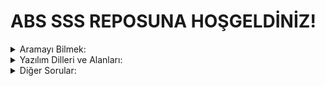 # ABS SSS REPOSUNA HOŞGELDİNİZ!

<details>
<summary>Aramayı Bilmek:</summary>
## ARAŞTIRMA - NOT ALMA

## Araştırma üzerine;

Şu soru sürekli geliyor: "Nasıl yaparım", bunun için hazırladığımız bir SSS bölümümüz var ama, bu bölümde aradığınızı bulamasanız bile, burdan yola çıkarak düzgün bir arama yaparak istediğiniz sonuca ulaşabilirsiniz.

Okul, iş hayatı yada gündelik hayatımızda bilgiye erişmeyi bilmeliyiz. Neyi nerede nasıl araştıracağımızı bilmeliyiz. Bunuda düzenli metodlar kullanarak yapabiliriz.

Sadece Google arama motoruna yazmak bir yere kadar sizi sonuca götürür. Google arama
motorunda bile belli başlı Google dork'ları kullanmayı bilirseniz sizi birazda daha aradığınız konuda öne geçirir.

Örneğin Google üzerinde bir kitabı aramak var bir de bu kitabı; (kitap ismi filetype: pdf) gibi arama biçimi var bunları öğrenmek yukarıda belirttiğim gibi sizi öne geçirecektir.
</details>

<details>
<summary>Yazılım Dilleri ve Alanları:</summary>
 ***Front-end'de (Sitenin kullanıcı arayüzü) kullanılan diller:***

HTML - Web sayfalarının hazırlanmasında kullanılan sistemdir. Basitçe, bir websitesinin temel iskeletini html oluşturur. Öğrenmesi çok kolaydır. Birkaç saat harcayarak öğrenebilirsiniz. Web uygulama güvenliği için gereklidir.

CSS - Sayesinde web sayfalarının mizanpajı, renkleri, kullanılan fontlar, ara başlıklar, görsel efektler ve diğer görsel unsurlar üzerinde etkili ve fonksiyonel bir kontrol sağlayabilirsiniz. Kısaca sitelerin çalışma mekanizmasını etkilemez. Web uygulama güvenliği için gerekli değildir. 

Javascript - Kısaca web sayfalarına hareket katar, JavaScript sayesinde tarayıcının kullanıcıyla etkileşimde bulunması, tarayıcının kontrol edilmesi, asenkron bir şekilde sunucu ile iletişime geçilmesi ve web sayfası içeriğinin değiştirilmesi gibi işlevler sağlanır. JavaScript, Node.js gibi platformlar sayesinde backend'de (sunucu tarafında) da yaygın olarak kullanılmaktadır. Web uygulama güvenliği için okunacak kadar bilinmelidir.

Popüler Front End Frameworkler: React.js , Vue , Angular.

**Vue.js:** aşamalı bir JavaScript framework’üdür. Vue.js, basitliği ve hızlı öğrenme özellikleriyle öne çıkmaktadır. Rakiplerinden (React ve Angular) daha hızlı DOM (Document Object Model) manipülasyonuna sahip ve giderek daha popüler hale gelmektedir.

**React:** front-end kısmında en çok konuşulan frameworklerden biri. Çünkü oldukça geniş bir topluluğa sahip. Ayrıca kardeşi olan React Native, mobil cihazlar söz konusu olduğunda daha da kolay hale getiriyor. React, Vue’den farklı çünkü React’ti öğrenme zor olsa da sözdizimi ve onunla nasıl çalışacağınızı kavradığınızda harika uygulamalar oluşturabilirsiniz.

**Angular:** Google tarafından sağlanan devasa bir front-end framework’üdür. Angular, JS Vanilla veya ECMA Script’in farklı bir versiyonu olan TypeScript kullanan bir MVC (Model-View-Controller) framework’üdür. Angular bizlere birçok yararlı araç ve hazır uygulama getirdiği için önerilmektedir.
</details>
<details>
<summary>Diğer Sorular:</summary>
 # Diğer Sorular

### Hangi işletim sistemini kullanmalıyım?

Bu aslında göreceli bir kavram, en iyi bildiğiniz "hakim olduğunuz dil ile yazılım yada teoride merak ettiğiniz konulara eğilebilirsiniz. Penetration testler için ne yapıp edip  linux işletim sistemine giriş yapmanız ve mümkün olduğunca vaktinizi onunla geçirmenizi tavsiye ederiz.

Burada önericeğimiz Linux dağıtımları;

[Kali Linux](https://www.kali.org/) & [ParrotSec](https://parrotsec.org/)

Özellikle kali linux ile ilgili birçok materyal bulabilirsiniz internet üzerinde, "video, makale vs.."

### Tryhackme nedir? Nasıl kullanılır?

Tryhackme Siber güvenlik konusunu öğrenmek ve öğretmek için kurulmuş bir platformdur.Bu platform sizlere siber güvenlik ile ilgili konuları çalıştırıp, soru-cevap mantığı ile öğrendiklerinizi pekiştirmenizde yardımcı olur. Tryhackme zengin ve çeşitli içerik sağlamakla kalmaz, aynı zamanda içerik oluşturucuların temel kavramlar hakkındaki anlayışlarını
güçlendirmelerine yardımcı olur. En önemlisi ise bulutta barındırılan sanal makineleri (VM) içeren önceden tasarlanmış kursları kullanarak öğrenmek çok güzel bir ayrıcalıktır. Tryhackme aslında tam bir başlangıç platformudur.

### Tryhackme'nin alternatifi var mı ?

Tryhackme den sonra kendinizi CTF çözümleri için hackthebox ile sınamaya ve öğrenmeye devam edebilirsiniz. Aynı zamanda türk yapımı olan priviahubı da denemenizi tavsiye ederiz.

### İngilizce Şart Mı ?

Maalesef İngilizce olmazsa olmazlardan biri. İngilizce'niz diyalog seviyesinde şahane olmasa bile, en azından okuduğunuz teknik bir makaleyi anlayabilmeniz lazım. Bunun sebebi de türkçe kaynakların sınırlı olması ingilizcenin global kabul gören bir dil olması. Çoğu bilgi genel olarak baktığınızda İngilizce olarak yazılır. İngilizce'nizi olması sizi sadece bu sektörde değil, bizim coğrafyamız da genel olarak öne geçirir.

</details>